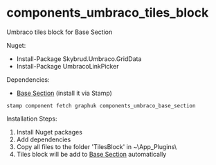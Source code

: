 # components_umbraco_tiles_block
Umbraco tiles block for Base Section 

Nuget:
* Install-Package Skybrud.Umbraco.GridData
* Install-Package UmbracoLinkPicker

Dependencies:
* [Base Section](https://github.com/graphuk/components_umbraco_base_section) (install it via Stamp)
```
stamp component fetch graphuk components_umbraco_base_section
```

Installation Steps:
1. Install Nuget packages
2. Add dependencies
3. Copy all files to the folder 'TilesBlock' in ~\App_Plugins\
4. Tiles block will be add to [Base Section](https://github.com/graphuk/components_umbraco_base_section) automatically 

